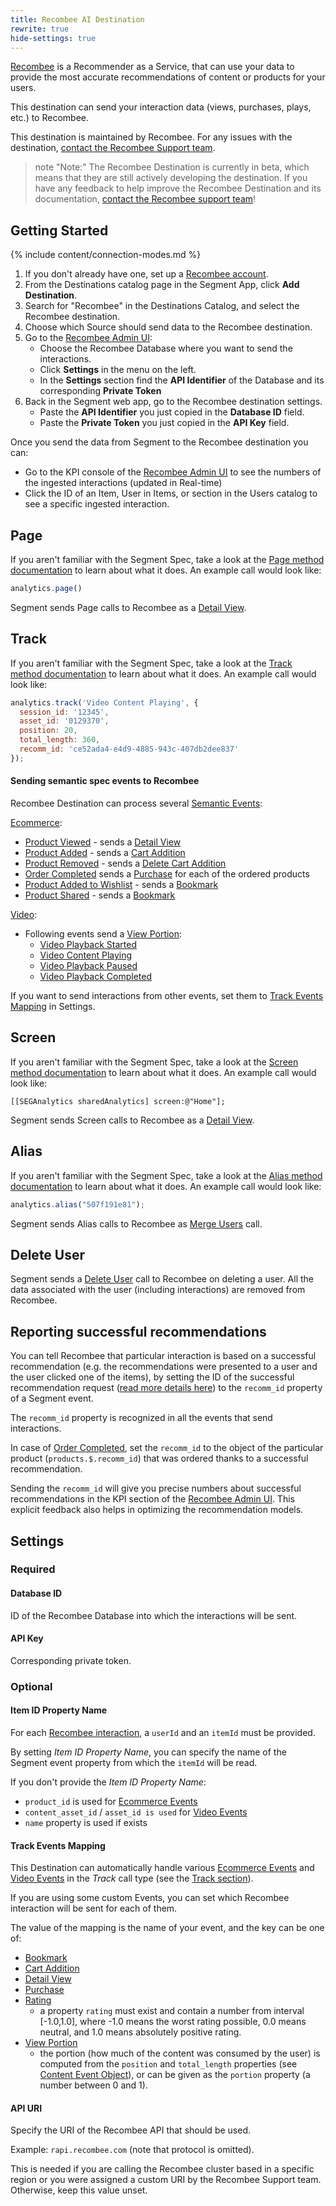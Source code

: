 ```yaml
---
title: Recombee AI Destination
rewrite: true
hide-settings: true
---
```


[Recombee](https://recombee.com/?utm_source=segmentio&utm_medium=docs&utm_campaign=partners) is a Recommender as a Service, that can use your data to provide the most accurate recommendations of content or products for your users.

This destination can send your interaction data (views, purchases, plays, etc.) to Recombee.

This destination is maintained by Recombee. For any issues with the destination, [contact the Recombee Support team](mailto:support@recombee.com).

> note "Note:"
> The Recombee Destination is currently in beta, which means that they are still actively developing the destination. If you have any feedback to help improve the Recombee Destination and its documentation, [contact the Recombee support team](mailto:support@recombee.com)!


## Getting Started

{% include content/connection-modes.md %} 

1. If you don't already have one, set up a [Recombee account](https://recombee.com/?utm_source=segmentio&utm_medium=docs&utm_campaign=partners).
1. From the Destinations catalog page in the Segment App, click **Add Destination**.
2. Search for "Recombee" in the Destinations Catalog, and select the Recombee destination.
3. Choose which Source should send data to the Recombee destination.
4. Go to the [Recombee Admin UI](https://admin.recombee.com):
   - Choose the Recombee Database where you want to send the interactions.
   - Click **Settings** in the menu on the left.
   - In the **Settings** section find the **API Identifier** of the Database and its corresponding **Private Token**
5. Back in the Segment web app, go to the Recombee destination settings.
    - Paste the **API Identifier** you just copied in the **Database ID** field.
    - Paste the **Private Token** you just copied in the **API Key** field.

Once you send the data from Segment to the Recombee destination you can:
   - Go to the KPI console of the [Recombee Admin UI](https://admin.recombee.com) to see the numbers of the ingested interactions (updated in Real-time)
   - Click the ID of an Item, User in Items, or section in the Users catalog to see a specific ingested interaction.


## Page

If you aren't familiar with the Segment Spec, take a look at the [Page method documentation](https://segment.com/docs/connections/spec/page/) to learn about what it does. An example call would look like:

```js
analytics.page()
```

Segment sends Page calls to Recombee as a [Detail View](https://docs.recombee.com/api.html#add-detail-view). 


## Track

If you aren't familiar with the Segment Spec, take a look at the [Track method documentation](https://segment.com/docs/connections/spec/track/) to learn about what it does. An example call would look like:

```js
analytics.track('Video Content Playing', {
  session_id: '12345',
  asset_id: '0129370',
  position: 20,
  total_length: 360,
  recomm_id: 'ce52ada4-e4d9-4885-943c-407db2dee837'
});
```

#### Sending semantic spec events to Recombee
Recombee Destination can process several [Semantic Events](https://segment.com/docs/connections/spec/semantic/):

[Ecommerce](https://segment.com/docs/connections/spec/ecommerce/v2/):
 - [Product Viewed](https://segment.com/docs/connections/spec/ecommerce/v2/#product-viewed) - sends a [Detail View](https://docs.recombee.com/api.html#add-detail-view)
 - [Product Added](https://segment.com/docs/connections/spec/ecommerce/v2/#product-added) - sends a [Cart Addition](https://docs.recombee.com/api.html#add-cart-addition)
 - [Product Removed](https://segment.com/docs/connections/spec/ecommerce/v2/#product-removed) - sends a [Delete Cart Addition](https://docs.recombee.com/api.html#delete-cart-addition)
 - [Order Completed](https://segment.com/docs/connections/spec/ecommerce/v2/#order-completed) sends a [Purchase](https://docs.recombee.com/api.html#add-purchase) for each of the ordered products
- [Product Added to Wishlist](https://segment.com/docs/connections/spec/ecommerce/v2/#product-added) - sends a [Bookmark](https://docs.recombee.com/api.html#add-bookmark)
- [Product Shared](https://segment.com/docs/connections/spec/ecommerce/v2/#product-added) - sends a [Bookmark](https://docs.recombee.com/api.html#add-bookmark)

[Video](https://segment.com/docs/connections/spec/video/):
- Following events send a [View Portion](https://docs.recombee.com/api.html#set-view-portion):
    - [Video Playback Started](https://segment.com/docs/connections/spec/video/#video-playback-started)
    - [Video Content Playing](https://segment.com/docs/connections/spec/video/#video-content-playing)
    - [Video Playback Paused](https://segment.com/docs/connections/spec/video/#video-playback-paused)
    - [Video Playback Completed](https://segment.com/docs/connections/spec/video/#video-playback-completed)

If you want to send interactions from other events, set them to [Track Events Mapping](#track-events-mapping) in Settings.

## Screen

If you aren't familiar with the Segment Spec, take a look at the [Screen method documentation](https://segment.com/docs/connections/spec/screen/) to learn about what it does. An example call would look like:

```obj-c
[[SEGAnalytics sharedAnalytics] screen:@"Home"];
```

Segment sends Screen calls to Recombee as a [Detail View](https://docs.recombee.com/api.html#add-detail-view). 


## Alias

If you aren't familiar with the Segment Spec, take a look at the [Alias method documentation](https://segment.com/docs/connections/spec/alias/) to learn about what it does. An example call would look like:

```js
analytics.alias("507f191e81");
```

Segment sends Alias calls to Recombee as [Merge Users](https://docs.recombee.com/api.html#merge-users) call.

## Delete User

Segment sends a [Delete User](https://docs.recombee.com/api.html#delete-user) call to Recombee on deleting a user.
All the data associated with the user (including interactions) are removed from Recombee.

## Reporting successful recommendations
You can tell Recombee that particular interaction is based on a successful recommendation (e.g. the recommendations were presented to a user and the user clicked one of the items), by setting the ID of the successful recommendation request ([read more details here](https://docs.recombee.com/admin_ui.html#reported-metrics)) to the `recomm_id` property of a Segment event.


The `recomm_id` property is recognized in all the events that send interactions.

In case of [Order Completed](https://segment.com/docs/connections/spec/ecommerce/v2/#order-completed), set the `recomm_id` to the object of the particular product (`products.$.recomm_id`) that was ordered thanks to a successful recommendation.

Sending the `recomm_id` will give you precise numbers about successful recommendations in the KPI section of the [Recombee Admin UI](https://admin.recombee.com). This explicit feedback also helps in optimizing the recommendation models.

## Settings

### Required 

#### Database ID

ID of the Recombee Database into which the interactions will be sent.

#### API Key

Corresponding private token.

### Optional

#### Item ID Property Name

For each [Recombee interaction](https://docs.recombee.com/api.html#user-item-interactions), a `userId` and an `itemId` must be provided.

By setting *Item ID Property Name*, you can specify the name of the Segment event property from which the `itemId` will be read.

If you don't provide the *Item ID Property Name*:
- `product_id` is used for [Ecommerce Events](https://segment.com/docs/connections/spec/ecommerce/v2/)
- `content_asset_id` / `asset_id is used` for [Video Events](https://segment.com/docs/connections/spec/video/)
- `name` property is used if exists


#### Track Events Mapping

This Destination can automatically handle various [Ecommerce Events](https://segment.com/docs/connections/spec/ecommerce/v2/) and [Video Events](https://segment.com/docs/connections/spec/video/) in the *Track* call type (see the [Track section](#Track)).

If you are using some custom Events, you can set which Recombee interaction will be sent for each of them.

The value of the mapping is the name of your event, and the key can be one of:

- [Bookmark](https://docs.recombee.com/api.html#add-bookmark)
- [Cart Addition](https://docs.recombee.com/api.html#add-cart-addition)
- [Detail View](https://docs.recombee.com/api.html#add-detail-view)
- [Purchase](https://docs.recombee.com/api.html#add-purchase)
- [Rating](https://docs.recombee.com/api.html#ratings)
  - a property `rating` must exist and contain a number from interval [-1.0,1.0], where -1.0 means the worst rating possible, 0.0 means neutral, and 1.0 means absolutely positive rating.
- [View Portion](https://docs.recombee.com/api.html#set-view-portion)
  - the portion (how much of the content was consumed by the user) is computed from the `position` and `total_length` properties (see [Content Event Object](https://segment.com/docs/connections/spec/video/#content-event-object)), or can be given as the `portion` property (a number between 0 and 1).


#### API URI

Specify the URI of the Recombee API that should be used.

Example: `rapi.recombee.com`
(note that protocol is omitted).

This is needed if you are calling the Recombee cluster based in a specific region or you were assigned a custom URI by the Recombee Support team.
Otherwise, keep this value unset.
